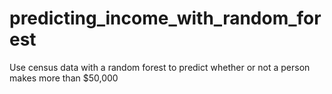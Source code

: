 # predicting_income_with_random_forest
Use census data with a random forest to predict whether or not a person makes more than $50,000
